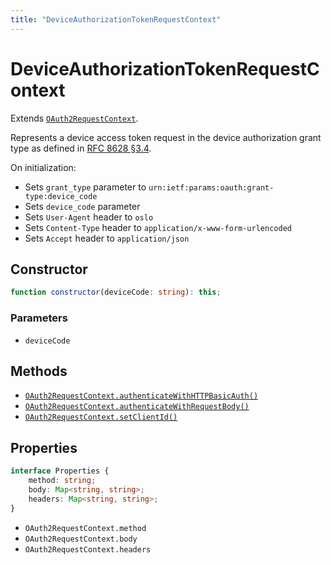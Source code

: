 ```yaml
---
title: "DeviceAuthorizationTokenRequestContext"
---
```


# DeviceAuthorizationTokenRequestContext

Extends [`OAuth2RequestContext`](/reference/main/OAuth2RequestContext).

Represents a device access token request in the device authorization grant type as defined in [RFC 8628 §3.4](https://datatracker.ietf.org/doc/html/rfc8628#section-3.4).

On initialization:

- Sets `grant_type` parameter to `urn:ietf:params:oauth:grant-type:device_code`
- Sets `device_code` parameter
- Sets `User-Agent` header to `oslo`
- Sets `Content-Type` header to `application/x-www-form-urlencoded`
- Sets `Accept` header to `application/json`

## Constructor

```ts
function constructor(deviceCode: string): this;
```

### Parameters

- `deviceCode`

## Methods

- [`OAuth2RequestContext.authenticateWithHTTPBasicAuth()`](/reference/main/OAuth2RequestContext/authenticateWithHTTPBasicAuth)
- [`OAuth2RequestContext.authenticateWithRequestBody()`](/reference/main/OAuth2RequestContext/authenticateWithRequestBody)
- [`OAuth2RequestContext.setClientId()`](/reference/main/OAuth2RequestContext/setClientId)

## Properties

```ts
interface Properties {
	method: string;
	body: Map<string, string>;
	headers: Map<string, string>;
}
```

- `OAuth2RequestContext.method`
- `OAuth2RequestContext.body`
- `OAuth2RequestContext.headers`
